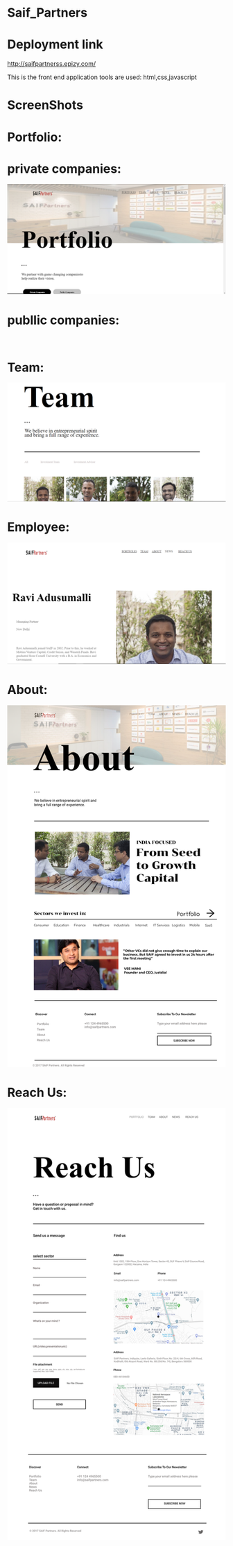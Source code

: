 # Saif_Partners

# Deployment link
http://saifpartnerss.epizy.com/

This is the front end application 
tools are used: html,css,javascript

# ScreenShots

# Portfolio:
# private companies:
![](Hackoton/htdocs/images/111.PNG)
# publlic companies:
![]()
# Team:
![](Hackoton/htdocs/images/113.PNG)
# Employee:
![](Hackoton/htdocs/images/114.PNG)
# About:
![](Hackoton/htdocs/images/Group%207.png)
# Reach Us:
![](Hackoton/htdocs/images/Desktop%20-%201.png)
